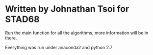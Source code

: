 # Written by Johnathan Tsoi for STAD68

Run the main function for all the algorithms, more information will be in there.

Everything was run under anaconda2 and python 2.7

